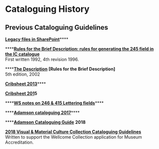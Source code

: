 # Cataloguing History

## Previous Cataloguing Guidelines

[**Legacy files in SharePoint**](https://wellcomecloud.sharepoint.com/:f:/r/sites/wc2/cr/Legacy%20Files/Collections%20Information/Iconographic%20Cataloguing%20legacy%20docs?csf=1&web=1&e=B7cvvH)\*\*\*\*

\*\*\*\*[**Rules for the Brief Description: rules for generating the 245 field in the IC catalogue**](https://wellcomecloud.sharepoint.com/:w:/r/sites/wc2/cr/ci/Cataloging/Visual%20%26%20material%20culture/Visual%20%26%20material%20culture%20cataloguing%20guidelines%20%28version%20history%29/Pre2018%20Visual%20%26%20Material%20Cataloguing/Rules245%20April%201996.doc?d=w91baad49267744c9ae540f8d0e888794&csf=1&web=1&e=gOJhBr)  
First written 1992, 4th revision 1996.

\*\*\*\*[**The Description**](https://wellcomecloud.sharepoint.com/:w:/r/sites/wc2/cr/ci/Cataloging/Visual%20%26%20material%20culture/Visual%20%26%20material%20culture%20cataloguing%20guidelines%20%28version%20history%29/Pre2018%20Visual%20%26%20Material%20Cataloguing/Wellcome%20Library%20Iconographic%20Collections.docx?d=wc085bba070914f07950522da8b202ff3&csf=1&web=1&e=al9KmS) **\[Rules for the Brief Description\]**  
5th edition, 2002

[**Cribsheet 2013**](https://wellcomecloud.sharepoint.com/:w:/r/sites/wc2/cr/ci/Cataloging/Visual%20%26%20material%20culture/Visual%20%26%20material%20culture%20cataloguing%20guidelines%20%28version%20history%29/Pre2018%20Visual%20%26%20Material%20Cataloguing/crib2013.doc?d=w9a8c72c85f0046c29e17ee379e4ff405&csf=1&web=1&e=1PoZyM)\*\*\*\*

[**Cribsheet 201**](https://wellcomecloud.sharepoint.com/:w:/r/sites/wc2/cr/ci/Cataloging/Visual%20%26%20material%20culture/Visual%20%26%20material%20culture%20cataloguing%20guidelines%20%28version%20history%29/Pre2018%20Visual%20%26%20Material%20Cataloguing/crib2015.doc?d=wbafeddcb459c4fec9c91fac5113d4b7a&csf=1&web=1&e=HciiWl#)**5**

\*\*\*\*[**WS notes on 246 & 415 Lettering fields**](https://wellcomecloud.sharepoint.com/:w:/r/sites/wc2/cr/ci/Cataloging/Visual%20%26%20material%20culture/Visual%20%26%20material%20culture%20cataloguing%20guidelines%20%28version%20history%29/Pre2018%20Visual%20%26%20Material%20Cataloguing/246%20and%20514%20Lettering.doc?d=w33b7a715c53d4739bd2c47558c712352&csf=1&web=1&e=cUeFME)\*\*\*\*

\*\*\*\*[**Adamson cataloguing 2017**](https://wellcomecloud.sharepoint.com/:w:/r/sites/wc2/cr/ci/Cataloging/Visual%20%26%20material%20culture/Visual%20%26%20material%20culture%20cataloguing%20guidelines%20%28version%20history%29/Pre2018%20Visual%20%26%20Material%20Cataloguing/Cataloguing%20Adamson.docx?d=wa4f4a9bd22e04cfc8bb6de7066574bed&csf=1&web=1&e=ekr1XG)\*\*\*\*

\*\*\*\*[**Adamson Cataloguing Guide**](https://wellcomecloud.sharepoint.com/:w:/r/sites/wc2/cr/ci/Cataloging/Visual%20%26%20material%20culture/Visual%20%26%20material%20culture%20cataloguing%20guidelines%20%28version%20history%29/Pre2018%20Visual%20%26%20Material%20Cataloguing/Adamson%20Cataloguing%20Guide.docx?d=wcc7023adf0b945bd8242515d49ed07f2&csf=1&web=1&e=EQ5bCr) **2018**

[**2018 Visual & Material Culture Collection Cataloguing Guidelines**](https://wellcomecloud.sharepoint.com/:w:/r/sites/wc2/cr/ci/Cataloging/Visual%20%26%20material%20culture/Visual%20%26%20material%20culture%20cataloguing%20guidelines%20%28version%20history%29/VisualMaterialCataloguing_v1.0.docx?d=w390cede3bea649aa9b7214f5a3bbd18f&csf=1&web=1&e=RWli6S)  
Written to support the Wellcome Collection application for Museum Accreditation.

